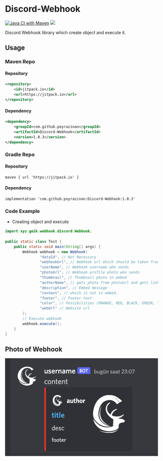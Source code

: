 # Discord-Webhook
[![Java CI with Maven](https://github.com/poyrazinan/Discord-Webhook/actions/workflows/maven.yml/badge.svg)](https://github.com/poyrazinan/Discord-Webhook/actions/workflows/maven.yml)
[![](https://jitpack.io/v/poyrazinan/Discord-Webhook.svg)](https://jitpack.io/#poyrazinan/Discord-Webhook)

Discord Webhook library which create object and execute it.

## Usage

### Maven Repo

#### Repository
```xml
<repository>
    <id>jitpack.io</id>
    <url>https://jitpack.io</url>
</repository>
```

#### Dependency
```xml
<dependency>
    <groupId>com.github.poyrazinan</groupId>
    <artifactId>Discord-Webhook</artifactId>
    <version>1.0.3</version>
</dependency>
```

### Gradle Repo
#### Repository
```
maven { url 'https://jitpack.io' }
```
#### Dependency
```
implementation 'com.github.poyrazinan:Discord-Webhook:1.0.3'
```

### Code Example

* Creating object and execute

```java
import xyz.geik.webhook.discord.Webhook;

public static class Test {
    public static void main(String[] args) {
        Webhook webhook = new Webhook(
                "dataId", // Not Necessary
                "webhookUrl", // Webhook url which should be taken from discord integrations tab
                "userName", // Webhook username who sends
                "photoUrl", // Webhook profile photo who sends
                "thumbnail", // Thumbnail photo in embed
                "authorName", // gets photo from photoUrl and gets link from webUrl
                "description", // Embed message
                "content", // which is not in embed.
                "footer", // Footer text
                "color", // Possibilities (ORANGE, RED, BLACK, GREEN, YELLOW, CYAN, WHITE and BLUE )
                "webUrl" // Website url
        );
        // Execute webhook
        webhook.execute();
    }
}
```

## Photo of Webhook

![](webhookexample.png)